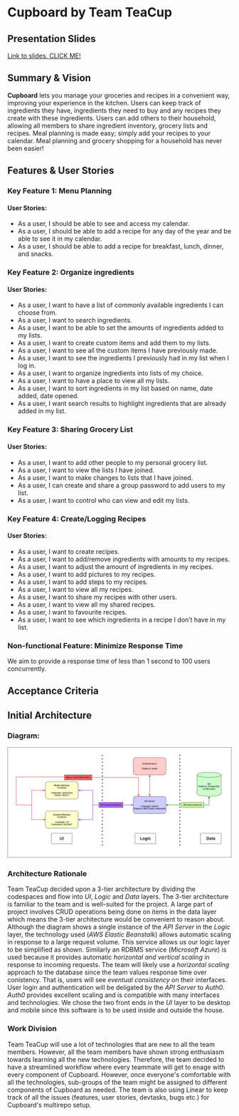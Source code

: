 # Cupboard by Team TeaCup

## Presentation Slides
[Link to slides. CLICK ME!](https://umanitoba-my.sharepoint.com/:p:/r/personal/seoa_myumanitoba_ca/_layouts/15/Doc.aspx?sourcedoc=%7B062B260E-9298-4CC3-BACE-D646A239C5D1%7D&file=Proposal%20Presentation.pptx&action=edit&mobileredirect=true)

## Summary & Vision
**Cupboard** lets you manage your groceries and recipes in a convenient way, improving your experience in the kitchen. Users can keep track of ingredients they have, ingredients they need to buy and any recipes they create with these ingredients. Users can add others to their household, allowing all members to share ingredient inventory, grocery lists and recipes. Meal planning is made easy; simply add your recipes to your calendar. Meal planning and  grocery shopping for a household has never been easier!

## Features & User Stories
### Key Feature 1: Menu Planning 
#### User Stories:
- As a user, I should be able to see and access my calendar. 
- As a user, I should be able to add a recipe for any day of the year and be able to see it in my calendar. 
- As a user, I should be able to add a recipe for breakfast, lunch, dinner, and snacks.

### Key Feature 2: Organize ingredients
#### User Stories:
- As a user, I want to have a list of commonly available ingredients I can choose from. 
- As a user, I want to search ingredients.  
- As a user, I want to be able to set the amounts of ingredients added to my lists. 
- As a user, I want to create custom items and add them to my lists. 
- As a user, I want to see all the custom items I have previously made. 
- As a user, I want to see the ingredients I previously had in my list when I log in. 
- As a user, I want to organize ingredients into lists of my choice. 
- As a user, I want to have a place to view all my lists. 
- As a user, I want to sort ingredients in my list based on name, date added, date opened. 
- As a user, I want search results to highlight ingredients that are already added in my list. 

### Key Feature 3: Sharing Grocery List 
#### User Stories:
- As a user, I want to add other people to my personal grocery list. 
- As a user, I want to view the lists I have joined. 
- As a user, I want to make changes to lists that I have joined. 
- As a user, I can create and share a group password to add users to my list. 
- As a user, I want to control who can view and edit my lists. 

### Key Feature 4: Create/Logging Recipes
#### User Stories:
- As a user, I want to create recipes. 
- As a user, I want to add/remove ingredients with amounts to my recipes. 
- As a user, I want to adjust the amount of ingredients in my recipes. 
- As a user, I want to add pictures to my recipes. 
- As a user, I want to add steps to my recipes. 
- As a user, I want to view all my recipes. 
- As a user, I want to share my recipes with other users. 
- As a user, I want to view all my shared recipes. 
- As a user, I want to favourite recipes. 
- As a user, I want to see which ingredients in a recipe I don’t have in my list. 

### Non-functional Feature: Minimize Response Time
We aim to provide a response time of less than 1 second to 100 users concurrently.

## Acceptance Criteria

## Initial Architecture
### Diagram:
![Diagram](/COMP4350_Architecture.jpg)

### Architecture Rationale
Team TeaCup decided upon a 3-tier architecture by dividing the codespaces and flow into *UI*, *Logic* and *Data* layers. The 3-tier architecture is familiar to the team and is well-suited for the project. A large part of project involves CRUD operations being done on items in the data layer which means the 3-tier architecture would be convenient to reason about. Although the diagram shows a single instance of the *API Server* in the *Logic* layer, the technology used (*AWS Elastic Beanstalk*) allows automatic scaling in response to a large request volume. This service allows us our logic layer to be simplified as shown. Similarly an RDBMS service (*Microsoft Azure*) is used because it provides automatic *horizontal and vertical scaling* in response to incoming requests. The team will likely use a *horizontal scaling* approach to the database since the team values response time over conistency. That is, users will see *eventual consistency* on their interfaces. User login and authentication will be deligated by the *API Server* to *Auth0*. *Auth0* provides excellent scaling and is compatible with many interfaces and technologies. We chose the two front ends in the *UI* layer to be desktop and mobile since this software is to be used inside and outside the house. 


### Work Division
Team TeaCup will use a lot of technologies that are new to all the team members. However, all the team members have shown strong enthusiasm towards learning all the new technologies. Therefore, the team decided to have a streamlined workflow where every teammate will get to enage with every component of Cupboard. However, once everyone's comfortable with all the technologies, sub-groups of the team might be assigned to different components of Cupboard as needed. The team is also using Linear to keep track of all the issues (features, user stories, devtasks, bugs etc.) for Cupboard's multirepo setup. 
